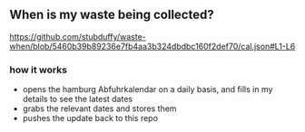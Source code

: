 ## When is my waste being collected?
  https://github.com/stubduffy/waste-when/blob/5460b39b89236e7fb4aa3b324dbdbc160f2def70/cal.json#L1-L6
  
  ### how it works
  - opens the hamburg Abfuhrkalendar on a daily basis, and fills in my details to see the latest dates
  - grabs the relevant dates and stores them
  - pushes the update back to this repo
  
